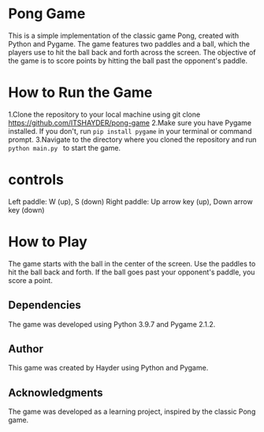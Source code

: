 
# Pong Game
This is a simple implementation of the classic game Pong, created with Python and Pygame. The game features two paddles and a ball, which the players use to hit the ball back and forth across the screen. The objective of the game is to score points by hitting the ball past the opponent's paddle.


# How to Run the Game

1.Clone the repository to your local machine using git clone https://github.com/ITSHAYDER/pong-game
2.Make sure you have Pygame installed. If you don't, run ```pip install pygame``` in your terminal or command prompt.
3.Navigate to the directory where you cloned the repository and run ```python main.py ``` to start the game.
# controls
Left paddle: W (up), S (down)
Right paddle: Up arrow key (up), Down arrow key (down)
# How to Play
The game starts with the ball in the center of the screen.
Use the paddles to hit the ball back and forth.
If the ball goes past your opponent's paddle, you score a point.

## Dependencies
The game was developed using Python 3.9.7 and Pygame 2.1.2.

## Author
This game was created by Hayder using Python and Pygame.

## Acknowledgments
The game was developed as a learning project, inspired by the classic Pong game.


 
